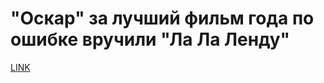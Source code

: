 # "Оскар" за лучший фильм года по ошибке вручили "Ла Ла Ленду"



[LINK](https://varlamov.ru/2254931.html)